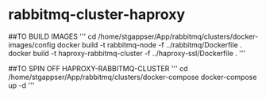 # rabbitmq-cluster-haproxy

##TO BUILD IMAGES
'''
cd /home/stgappser/App/rabbitmq/clusters/docker-images/config
docker build -t rabbitmq-node -f ../rabbitmq/Dockerfile .
docker build -t haproxy-rabbitmq-cluster -f ../haproxy-ssl/Dockerfile .
'''

##TO SPIN OFF HAPROXY-RABBITMQ-CLUSTER
'''
cd /home/stgappser/App/rabbitmq/clusters/docker-compose
docker-compose up -d
'''
